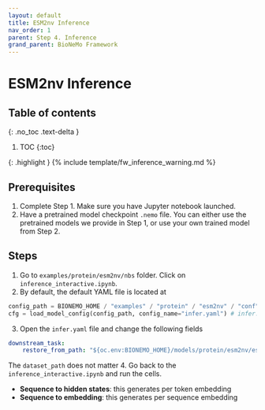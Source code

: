 ```yaml
---
layout: default
title: ESM2nv Inference
nav_order: 1
parent: Step 4. Inference
grand_parent: BioNeMo Framework
---
```


# ESM2nv Inference

## Table of contents
{: .no_toc .text-delta }

1. TOC
{:toc}


{: .highlight }
{% include template/fw_inference_warning.md %}



## Prerequisites
1. Complete Step 1. Make sure you have Jupyter notebook launched. 
2. Have a pretrained model checkpoint `.nemo` file. You can either use the pretrained models we provide in Step 1, or use your own trained model from Step 2. 


## Steps
1. Go to `examples/protein/esm2nv/nbs` folder. Click on `inference_interactive.ipynb`. 
2. By default, the default YAML file is located at
```python
config_path = BIONEMO_HOME / "examples" / "protein" / "esm2nv" / "conf" # /workspace/bionemo/examples/protein/esm2nv/conf
cfg = load_model_config(config_path, config_name="infer.yaml") # infer.yaml
```
3. Open the `infer.yaml` file and change the following fields
```yaml
downstream_task:
    restore_from_path: "${oc.env:BIONEMO_HOME}/models/protein/esm2nv/esm2nv_650M_converted.nemo" # Path to pretrained checkpoint.
```
The `dataset_path` does not matter
4. Go back to the `inference_interactive.ipynb` and run the cells.
   - **Sequence to hidden states**: this generates per token embedding
   - **Sequence to embedding**: this generates per sequence embedding